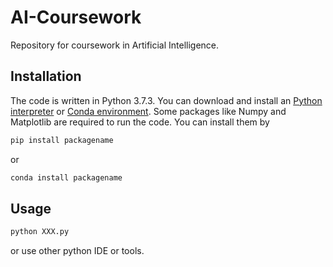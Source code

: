 # AI-Coursework
Repository for coursework in Artificial Intelligence.

## Installation
The code is written in Python 3.7.3. You can download and install an [Python interpreter](https://www.python.org/downloads/) or [Conda environment](https://docs.conda.io/en/latest/miniconda.html). Some packages like Numpy and Matplotlib are required to run the code. You can install them by 
```bash
pip install packagename
```
or 
```bash
conda install packagename
```

## Usage
```bash
python XXX.py
```
or use other python IDE or tools.